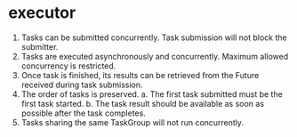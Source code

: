 # executor

1. Tasks can be submitted concurrently. Task submission will not block the submitter.
2. Tasks are executed asynchronously and concurrently. Maximum allowed concurrency
is restricted.
3. Once task is finished, its results can be retrieved from the Future received during task
submission.
4. The order of tasks is preserved.
   a. The first task submitted must be the first task started.
   b. The task result should be available as soon as possible after the task completes.
5. Tasks sharing the same TaskGroup will not run concurrently.
